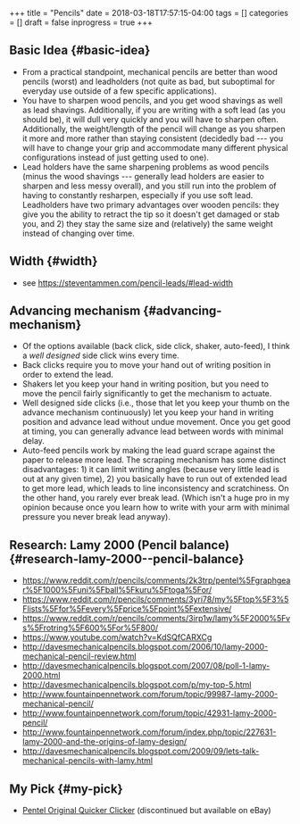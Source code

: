 +++
title = "Pencils"
date = 2018-03-18T17:57:15-04:00
tags = []
categories = []
draft = false
inprogress = true
+++

[//]: # (tags = ["writing gear", "essential gear"], categories = ["Gear"])

## Basic Idea {#basic-idea}

-   From a practical standpoint, mechanical pencils are better than wood pencils (worst) and leadholders (not quite as bad, but suboptimal for everyday use outside of a few specific applications).
-   You have to sharpen wood pencils, and you get wood shavings as well as lead shavings. Additionally, if you are writing with a soft lead (as you should be), it will dull very quickly and you will have to sharpen often. Additionally, the weight/length of the pencil will change as you sharpen it more and more rather than staying consistent (decidedly bad --- you will have to change your grip and accommodate many different physical configurations instead of just getting used to one).
-   Lead holders have the same sharpening problems as wood pencils (minus the wood shavings --- generally lead holders are easier to sharpen and less messy overall), and you still run into the problem of having to constantly resharpen, especially if you use soft lead. Leadholders have two primary advantages over wooden pencils: they give you the ability to retract the tip so it doesn't get damaged or stab you, and 2) they stay the same size and (relatively) the same weight instead of changing over time.


## Width {#width}

-   see <https://steventammen.com/pencil-leads/#lead-width>


## Advancing mechanism {#advancing-mechanism}

-   Of the options available (back click, side click, shaker, auto-feed), I think a _well designed_ side click wins every time.
-   Back clicks require you to move your hand out of writing position in order to extend the lead.
-   Shakers let you keep your hand in writing position, but you need to move the pencil fairly significantly to get the mechanism to actuate.
-   Well designed side clicks (i.e., those that let you keep your thumb on the advance mechanism continuously) let you keep your hand in writing position and advance lead without undue movement. Once you get good at timing, you can generally advance lead between words with minimal delay.
-   Auto-feed pencils work by making the lead guard scrape against the paper to release more lead. The scraping mechanism has some distinct disadvantages: 1) it can limit writing angles (because very little lead is out at any given time), 2) you basically have to run out of extended lead to get more lead, which leads to line inconsistency and scratchiness. On the other hand, you rarely ever break lead. (Which isn't a huge pro in my opinion because once you learn how to write with your arm with minimal pressure you never break lead anyway).


## Research: Lamy 2000 (Pencil balance) {#research-lamy-2000--pencil-balance}

-   <https://www.reddit.com/r/pencils/comments/2k3trp/pentel%5Fgraphgear%5F1000%5Funi%5Fball%5Fkuru%5Ftoga%5For/>
-   <https://www.reddit.com/r/pencils/comments/3yri78/my%5Ftop%5F3%5Flists%5Ffor%5Fevery%5Fprice%5Fpoint%5Fextensive/>
-   <https://www.reddit.com/r/pencils/comments/3irp1w/lamy%5F2000%5Fvs%5Frotring%5F600%5For%5F800/>
-   <https://www.youtube.com/watch?v=KdSQfCARXCg>
-   <http://davesmechanicalpencils.blogspot.com/2006/10/lamy-2000-mechanical-pencil-review.html>
-   <http://davesmechanicalpencils.blogspot.com/2007/08/poll-1-lamy-2000.html>
-   <http://davesmechanicalpencils.blogspot.com/p/my-top-5.html>
-   <http://www.fountainpennetwork.com/forum/topic/99987-lamy-2000-mechanical-pencil/>
-   <http://www.fountainpennetwork.com/forum/topic/42931-lamy-2000-pencil/>
-   <http://www.fountainpennetwork.com/forum/index.php/topic/227631-lamy-2000-and-the-origins-of-lamy-design/>
-   <http://davesmechanicalpencils.blogspot.com/2009/09/lets-talk-mechanical-pencils-with-lamy.html>


## My Pick {#my-pick}

-   [Pentel Original Quicker Clicker](http://www.pentel.com/store/quicker-clicker-mechanical-pencil-original-config) (discontinued but available on eBay)
